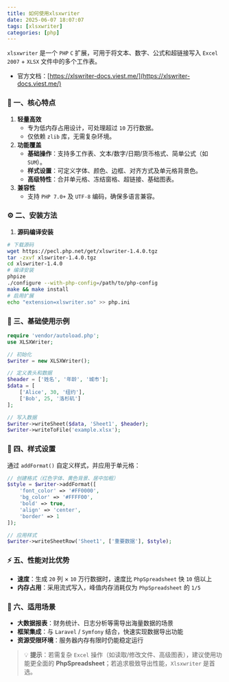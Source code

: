 ```yaml
---
title: 如何使用xlsxwriter
date: 2025-06-07 18:07:07
tags: [xlsxwriter]
categories: [php]
---
```


`xlsxwriter` 是一个 `PHP` `C` 扩展，可用于将文本、数字、公式和超链接写入 `Excel 2007` + `XLSX` 文件中的多个工作表。

<!-- more -->

- 官方文档：[https://xlswriter-docs.viest.me/](https://xlswriter-docs.viest.me/)

### 📌 一、核心特点

1. **轻量高效**
   - 专为低内存占用设计，可处理超过 `10` 万行数据。
   - 仅依赖 `zlib` 库，无需复杂环境。
2. **功能覆盖**
   - **基础操作**：支持多工作表、文本/数字/日期/货币格式、简单公式（如 `SUM`）。
   - **样式设置**：可定义字体、颜色、边框、对齐方式及单元格背景色。
   - **高级特性**：合并单元格、冻结窗格、超链接、基础图表。
3. **兼容性**
   - 支持 `PHP 7.0+` 及 `UTF-8` 编码，确保多语言兼容。

### ⚙️ 二、安装方法

1.  **源码编译安装**

   ```bash
   # 下载源码
   wget https://pecl.php.net/get/xlswriter-1.4.0.tgz
   tar -zxvf xlswriter-1.4.0.tgz
   cd xlswriter-1.4.0
   # 编译安装
   phpize
   ./configure --with-php-config=/path/to/php-config
   make && make install
   # 启用扩展
   echo "extension=xlswriter.so" >> php.ini
   ```

### 📄 三、基础使用示例

```php
require 'vendor/autoload.php';
use XLSXWriter;

// 初始化
$writer = new XLSXWriter();

// 定义表头和数据
$header = ['姓名', '年龄', '城市'];
$data = [
    ['Alice', 30, '纽约'],
    ['Bob', 25, '洛杉矶']
];

// 写入数据
$writer->writeSheet($data, 'Sheet1', $header);
$writer->writeToFile('example.xlsx');
```

### 🎨 四、样式设置

通过 `addFormat()` 自定义样式，并应用于单元格：

```php
// 创建格式（红色字体、黄色背景、居中加粗）
$style = $writer->addFormat([
    'font_color' => '#FF0000',
    'bg_color' => '#FFFF00',
    'bold' => true,
    'align' => 'center',
    'border' => 1
]);

// 应用样式
$writer->writeSheetRow('Sheet1', ['重要数据'], $style);
```

### ⚡️ 五、性能对比优势

- **速度**：生成 `20` 列 × `10` 万行数据时，速度比 `PhpSpreadsheet` 快 `10` 倍以上
- **内存占用**：采用流式写入，峰值内存消耗仅为 `PhpSpreadsheet` 的 `1/5`

### 💼 六、适用场景

- **大数据报表**：财务统计、日志分析等需导出海量数据的场景
- **框架集成**：与 `Laravel` / `Symfony` 结合，快速实现数据导出功能
- **资源受限环境**：服务器内存有限时仍能稳定运行

> 💡 **提示**：若需复杂 `Excel` 操作（如读取/修改文件、高级图表），建议使用功能更全面的 **PhpSpreadsheet**；若追求极致导出性能，`Xlsxwriter` 是首选。
